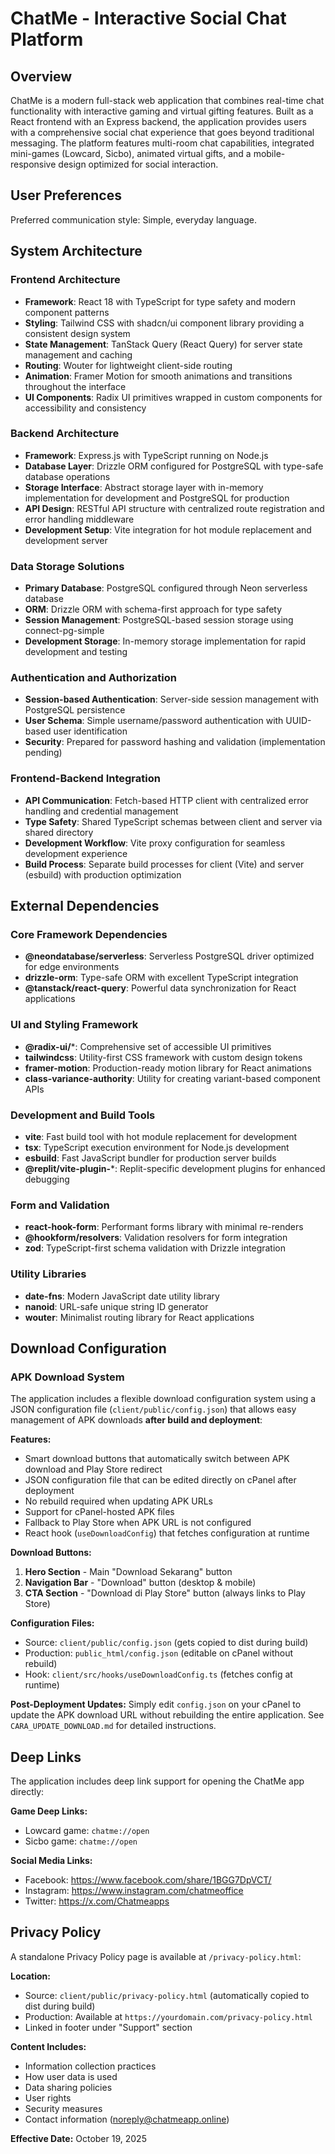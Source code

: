 # ChatMe - Interactive Social Chat Platform

## Overview

ChatMe is a modern full-stack web application that combines real-time chat functionality with interactive gaming and virtual gifting features. Built as a React frontend with an Express backend, the application provides users with a comprehensive social chat experience that goes beyond traditional messaging. The platform features multi-room chat capabilities, integrated mini-games (Lowcard, Sicbo), animated virtual gifts, and a mobile-responsive design optimized for social interaction.

## User Preferences

Preferred communication style: Simple, everyday language.

## System Architecture

### Frontend Architecture
- **Framework**: React 18 with TypeScript for type safety and modern component patterns
- **Styling**: Tailwind CSS with shadcn/ui component library providing a consistent design system
- **State Management**: TanStack Query (React Query) for server state management and caching
- **Routing**: Wouter for lightweight client-side routing
- **Animation**: Framer Motion for smooth animations and transitions throughout the interface
- **UI Components**: Radix UI primitives wrapped in custom components for accessibility and consistency

### Backend Architecture
- **Framework**: Express.js with TypeScript running on Node.js
- **Database Layer**: Drizzle ORM configured for PostgreSQL with type-safe database operations
- **Storage Interface**: Abstract storage layer with in-memory implementation for development and PostgreSQL for production
- **API Design**: RESTful API structure with centralized route registration and error handling middleware
- **Development Setup**: Vite integration for hot module replacement and development server

### Data Storage Solutions
- **Primary Database**: PostgreSQL configured through Neon serverless database
- **ORM**: Drizzle ORM with schema-first approach for type safety
- **Session Management**: PostgreSQL-based session storage using connect-pg-simple
- **Development Storage**: In-memory storage implementation for rapid development and testing

### Authentication and Authorization
- **Session-based Authentication**: Server-side session management with PostgreSQL persistence
- **User Schema**: Simple username/password authentication with UUID-based user identification
- **Security**: Prepared for password hashing and validation (implementation pending)

### Frontend-Backend Integration
- **API Communication**: Fetch-based HTTP client with centralized error handling and credential management
- **Type Safety**: Shared TypeScript schemas between client and server via shared directory
- **Development Workflow**: Vite proxy configuration for seamless development experience
- **Build Process**: Separate build processes for client (Vite) and server (esbuild) with production optimization

## External Dependencies

### Core Framework Dependencies
- **@neondatabase/serverless**: Serverless PostgreSQL driver optimized for edge environments
- **drizzle-orm**: Type-safe ORM with excellent TypeScript integration
- **@tanstack/react-query**: Powerful data synchronization for React applications

### UI and Styling Framework
- **@radix-ui/***: Comprehensive set of accessible UI primitives
- **tailwindcss**: Utility-first CSS framework with custom design tokens
- **framer-motion**: Production-ready motion library for React animations
- **class-variance-authority**: Utility for creating variant-based component APIs

### Development and Build Tools
- **vite**: Fast build tool with hot module replacement for development
- **tsx**: TypeScript execution environment for Node.js development
- **esbuild**: Fast JavaScript bundler for production server builds
- **@replit/vite-plugin-***: Replit-specific development plugins for enhanced debugging

### Form and Validation
- **react-hook-form**: Performant forms library with minimal re-renders
- **@hookform/resolvers**: Validation resolvers for form integration
- **zod**: TypeScript-first schema validation with Drizzle integration

### Utility Libraries
- **date-fns**: Modern JavaScript date utility library
- **nanoid**: URL-safe unique string ID generator
- **wouter**: Minimalist routing library for React applications

## Download Configuration

### APK Download System
The application includes a flexible download configuration system using a JSON configuration file (`client/public/config.json`) that allows easy management of APK downloads **after build and deployment**:

**Features:**
- Smart download buttons that automatically switch between APK download and Play Store redirect
- JSON configuration file that can be edited directly on cPanel after deployment
- No rebuild required when updating APK URLs
- Support for cPanel-hosted APK files
- Fallback to Play Store when APK URL is not configured
- React hook (`useDownloadConfig`) that fetches configuration at runtime

**Download Buttons:**
1. **Hero Section** - Main "Download Sekarang" button
2. **Navigation Bar** - "Download" button (desktop & mobile)
3. **CTA Section** - "Download di Play Store" button (always links to Play Store)

**Configuration Files:**
- Source: `client/public/config.json` (gets copied to dist during build)
- Production: `public_html/config.json` (editable on cPanel without rebuild)
- Hook: `client/src/hooks/useDownloadConfig.ts` (fetches config at runtime)

**Post-Deployment Updates:**
Simply edit `config.json` on your cPanel to update the APK download URL without rebuilding the entire application. See `CARA_UPDATE_DOWNLOAD.md` for detailed instructions.

## Deep Links

The application includes deep link support for opening the ChatMe app directly:

**Game Deep Links:**
- Lowcard game: `chatme://open`
- Sicbo game: `chatme://open`

**Social Media Links:**
- Facebook: https://www.facebook.com/share/1BGG7DpVCT/
- Instagram: https://www.instagram.com/chatmeoffice
- Twitter: https://x.com/Chatmeapps

## Privacy Policy

A standalone Privacy Policy page is available at `/privacy-policy.html`:

**Location:**
- Source: `client/public/privacy-policy.html` (automatically copied to dist during build)
- Production: Available at `https://yourdomain.com/privacy-policy.html`
- Linked in footer under "Support" section

**Content Includes:**
- Information collection practices
- How user data is used
- Data sharing policies
- User rights
- Security measures
- Contact information (noreply@chatmeapp.online)

**Effective Date:** October 19, 2025